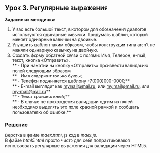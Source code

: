 ## Урок 3. Регулярные выражения
**Задание из методички:**  
1. У вас есть большой текст, в котором для обозначения диалогов используются одинарные кавычки. Придумать шаблон, который меняет одинарные кавычки на двойные.  
2. Улучшить шаблон таким образом, чтобы конструкции типа aren’t не меняли одинарную кавычку на двойную.  
3. Создать форму обратной связи с полями: Имя, Телефон, e-mail, текст, кнопка «Отправить».  
** - При нажатии на кнопку «Отправить» произвести валидацию полей следующим образом:  
** - Имя содержит только буквы;  
** - Телефон подчиняется шаблону +7(000)000-0000;**  
** - E-mail выглядит как mymail@mail.ru, или my.mail@mail.ru, или my-mail@mail.ru**  
** - Текст произвольный;**  
** - В случае не прохождения валидации одним из полей необходимо выделять это поле красной рамкой и сообщать пользователю об ошибке.**  

### Решение
Верстка в файле *index.html*, js код в *index.js*.  
В файле *html5.html* просто чисто для себя попрактиковался использовать регулярные выражения для валидации через HTML5.  
